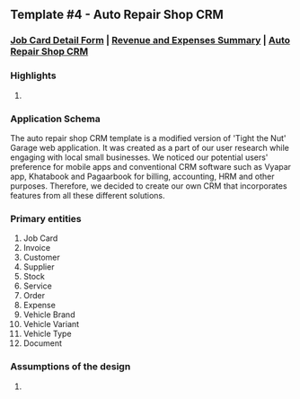 ## Template #4 - Auto Repair Shop CRM                
     
### [Job Card Detail Form](https://app1.cliosight.com/app/forms/113/show/public?noNavbar=true)  |   [Revenue and Expenses Summary](https://app1.cliosight.com/app/reports/132/show/public?noNavbar=true)  | [Auto Repair Shop CRM](https://app1.cliosight.com/app/applications/4/show)            

### Highlights      
1.       

### Application Schema    
The auto repair shop CRM template is a modified version of 'Tight the Nut' Garage web application. It was created as a part of our user research while engaging with local small businesses. We noticed our potential users' preference for mobile apps and conventional CRM software such as Vyapar app, Khatabook and Pagaarbook for billing, accounting, HRM and other purposes. Therefore, we decided to create our own CRM that incorporates features from all these different solutions.                

### Primary entities
1. Job Card
2. Invoice    
3. Customer     
4. Supplier    
5. Stock        
6. Service   
7. Order
8. Expense   
9. Vehicle Brand
10. Vehicle Variant     
11. Vehicle Type     
12. Document    

### Assumptions of the design     
1. 



